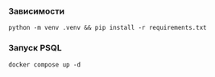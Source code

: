 ### Зависимости

```shell
python -m venv .venv && pip install -r requirements.txt
```

### Запуск PSQL

```shell
docker compose up -d
```
